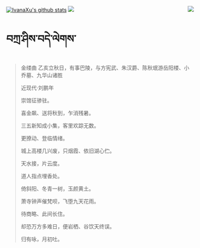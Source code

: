 [![IvanaXu's github stats](https://github-readme-stats.vercel.app/api?username=IvanaXu&show_icons=true&theme=vue-dark)](https://github.com/anuraghazra/github-readme-stats)
<img align="right" src="https://github-readme-stats.vercel.app/api/top-langs/?username=IvanaXu&langs_count=7&theme=graywhite" />
<img src="https://github-readme-stats.vercel.app/api/wakatime?username=IvanaXu&layout=compact&langs_count=6&theme=vue-dark&&custom_title=Programming Times(Jul 29 2021-)" />
# བཀྲ་ཤིས་བདེ་ལེགས་
> 金缕曲 乙亥立秋日，有事巴陵，与方宪武、朱汉爵、陈秋珉游岳阳楼、小乔墓、九华山诸胜
>
> 近现代·刘鹏年
>
> 崇馆征骖驻。
> 
> 喜金飙、送将秋到，乍消残暑。
> 
> 三五新知成小集，客里欢踪无数。
> 
> 更撩动、登临情绪。
> 
> 城上高楼几兴废，只烟霞、依旧湖心伫。
> 
> 天水接，片云度。
> 
> 道人指点埋香处。
> 
> 倚斜阳、冬青一树，玉颜黄土。
> 
> 萧寺钟声催梵呗，飞堕九天花雨。
> 
> 待商略、此间长住。
> 
> 却恐万方多难日，便岩栖、谷饮天终误。
> 
> 归有咏，月初吐。